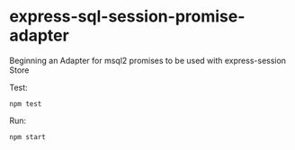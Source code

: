 # express-sql-session-promise-adapter
Beginning an Adapter for msql2 promises to be used with express-session Store

Test:
```
npm test
```

Run:
```
npm start
```
